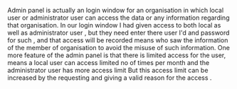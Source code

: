 Admin panel is actually an login window for an organisation in which local user or
administrator user can access the data or any information regarding that organisation.
In our login window I had given access to both local as well as administrator user ,
but they need enter there user I'd and password for such , and that access will be 
recorded means who saw the information of the member of organisation to avoid the misuse
of such information. One more feature of the admin panel is that there is limited access 
for the user, means a local user can access limited no of times per month and the 
administrator user has more access limit But this access limit can be increased by the 
requesting and giving a valid reason for the access .
